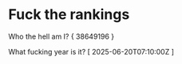 # Fuck the rankings

Who the hell am I?
{ 38649196 }

What fucking year is it?
[ 2025-06-20T07:10:00Z ]
